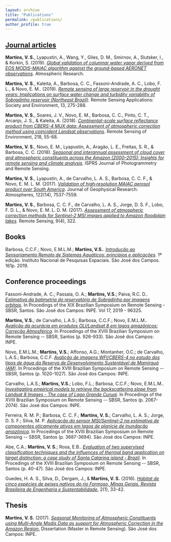```yaml
---
layout: archive
title: "Publications"
permalink: /publications/
author_profile: true
---
```


## [Journal articles](https://scholar.google.com/citations?user=CLZIhCwAAAAJ&hl=en&oi=sra)

**Martins, V. S.**, Lyapustin, A., Wang, Y., Giles, D. M., Smirnov, A., Slutsker, I., & Korkin, S. (2019). [*Global validation of columnar water vapor derived from EOS MODIS-MAIAC algorithm against the ground-based AERONET observations*](https://www.sciencedirect.com/science/article/pii/S0169809518315515). Atmospheric Research.

**Martins, V. S.**, Kaleita, A., Barbosa, C. C., Fassoni-Andrade, A. C., Lobo, F. L., & Novo, E. M.. (2019). [*Remote sensing of large reservoir in the drought years: Implications on surface water change and turbidity variability of Sobradinho reservoir (Northeast Brazil)*](https://www.sciencedirect.com/science/article/pii/S2352938518302647). Remote Sensing Applications: Society and Environment, 13, 275-288.

**Martins, V. S.**, Soares, J. V., Novo, E. M., Barbosa, C. C., Pinto, C. T., Arcanjo, J. S., & Kaleita, A. (2018). [*Continental-scale surface reflectance product from CBERS-4 MUX data: Assessment of atmospheric correction method using coincident Landsat observations*](https://www.sciencedirect.com/science/article/abs/pii/S0034425718304280). Remote Sensing of Environment, 218, 55-68.

**Martins, V. S.**, Novo, E. M., Lyapustin, A., Aragão, L. E., Freitas, S. R., & Barbosa, C. C. (2018). [*Seasonal and interannual assessment of cloud cover and atmospheric constituents across the Amazon (2000–2015): Insights for remote sensing and climate analysis*](https://www.sciencedirect.com/science/article/abs/pii/S0924271618301461). ISPRS Journal of Photogrammetry and Remote Sensing.

**Martins, V. S.**, Lyapustin, A., de Carvalho, L. A. S., Barbosa, C. C. F., & Novo, E. M. L. M. (2017). [*Validation of high‐resolution MAIAC aerosol product over South America*](https://doi.org/10.1002/2016JD026301). Journal of Geophysical Research: Atmospheres, 122(14), 7537-7559.

**Martins, V. S.**, Barbosa, C. C. F., de Carvalho, L. A. S., Jorge, D. S. F., Lobo, F. D. L., & Novo, E. M. L. D. M. (2017). [*Assessment of atmospheric correction methods for Sentinel-2 MSI images applied to Amazon floodplain lakes*](https://www.mdpi.com/2072-4292/9/4/322/html). Remote Sensing, 9(4), 322.

## Books
Barbosa, C.C.F.; Novo, E.M.L.M.; **Martins, V.S.**. [*Introdução ao Sensoriamento Remoto de Sistemas Aquáticos: princípios e aplicações*](http://www.dpi.inpe.br/labisa/livro/res/conteudo.pdf). 1ª edição. Instituto Nacional de Pesquisas Espaciais. São José dos Campos. 161p. 2019.


## Conference proceedings

Fassoni-Andrade, A. C.; Passaia, O. A.; **Martins, V.S.**; Paiva, R.C. D.. [*Estimativa da batimetria do reservatório de Sobradinho por imagens orbitais*](/files/SBSR2019_1.pdf). In Procedings of the XIX Brazilian Symposium on Remote Sensing - SBSR, Santos. São José dos Campos: INPE. Vol 17, 2019 - 96325.

**Martins, V.S.**; de Carvalho, L.A.S.; Barbosa, C.C.F.; Novo, E.M.L.M.. [*Avalição da acurácia em produtos OLI/Landsat 8 em lagos amazônicos: Correção Atmosférica*](http://marte2.sid.inpe.br/rep/sid.inpe.br/marte2/2017/10.23.19.26.37?metadatarepository=sid.inpe.br/marte2/2017/10.23.19.26.38&ibiurl.backgroundlanguage=pt-BR&ibiurl.requiredsite=marte2.sid.inpe.br+802&requiredmirror=dpi.inpe.br/marte2/2013/05.17.15.03.08&searchsite=bibdigital.sid.inpe.br:80&searchmirror=sid.inpe.br/bibdigital@80/2006/04.07.15.50.13). In Procedings of the XVIII Brazilian Symposium on Remote Sensing -- SBSR, Santos (p. 926-933). São José dos Campos: INPE.

Novo, E.M.L.M.; **Martins, V.S.**; Affonso, A.G.; Montanher, O.C.; de Carvalho, L.A.S.; Barbosa, C.C.F. [*Avalição de imagens WFI/CBERS-4 no estudo dos tipos de água da Reserva de Desenvolvimento Sustentável de Mamirauá (AM)*](http://marte2.sid.inpe.br/rep/sid.inpe.br/marte2/2017/10.23.19.28.32?metadatarepository=sid.inpe.br/marte2/2017/10.23.19.28.33&ibiurl.backgroundlanguage=pt-BR&ibiurl.requiredsite=marte2.sid.inpe.br+802&requiredmirror=dpi.inpe.br/marte2/2013/05.17.15.03.08&searchsite=bibdigital.sid.inpe.br:80&searchmirror=sid.inpe.br/bibdigital@80/2006/04.07.15.50.13). In Procedings of the XVIII Brazilian Symposium on Remote Sensing -- SBSR, Santos (p. 1020-1027). São José dos Campos: INPE.

Carvalho, L.A.S.; **Martins, V.S.**; Lobo, F.L.; Barbosa, C.C.F.; Novo, E.M.L.M.. [*Investigating empirical models to retrieve the backscattering slope from Landsat 8 Images - The case of Lago Grande Curuai*](http://marte2.sid.inpe.br/rep/sid.inpe.br/marte2/2017/10.27.12.33.22?metadatarepository=sid.inpe.br/marte2/2017/10.27.12.33.23&ibiurl.backgroundlanguage=pt-BR&ibiurl.requiredsite=marte2.sid.inpe.br+802&requiredmirror=dpi.inpe.br/marte2/2013/05.17.15.03.08&searchsite=bibdigital.sid.inpe.br:80&searchmirror=sid.inpe.br/bibdigital@80/2006/04.07.15.50.13). In Procedings of the XVIII Brazilian Symposium on Remote Sensing -- SBSR, Santos (p. 2067-2074). São José dos Campos: INPE.

Ferreira, R. M. P.; Barbosa, C. C. F.; **Martins, V. S.**; Carvalho, L. A. S.; Jorge, D. S. F.; Silva, M. P. [*Aplicação do sensor MSI/Sentinel-2 na estimativa de componentes oticamente ativos em lagos de planície de inundação amazônica*]( http://marte2.sid.inpe.br/rep/sid.inpe.br/marte2/2017/10.27.13.15.38). In Procedings of the XVIII Brazilian Symposium on Remote Sensing -- SBSR, Santos (p. 3687-3694). São José dos Campos: INPE.

Abe, C.A.; **Martins, V. S.**; Rosa, E.B.. [*Evaluation of two supervised classification techniques and the influences of thermal band application on target distinction: a case study of Santa Catarina island - Brazil*](http://marte2.sid.inpe.br/rep/sid.inpe.br/marte2/2017/10.23.16.51.18?metadatarepository=sid.inpe.br/marte2/2017/10.23.16.51.19&ibiurl.backgroundlanguage=pt-BR&ibiurl.requiredsite=marte2.sid.inpe.br+802&requiredmirror=dpi.inpe.br/marte2/2013/05.17.15.03.08&searchsite=bibdigital.sid.inpe.br:80&searchmirror=sid.inpe.br/bibdigital@80/2006/04.07.15.50.13). In Procedings of the XVIII Brazilian Symposium on Remote Sensing -- SBSR, Santos (p. 40-47). São José dos Campos: INPE.

Guedes, H. A. S., Silva, D., Dergam, J., & **Martins, V. S.** (2016). [*Habitat de cinco espécies de peixes nativos do rio Formoso, Minas Gerais. Revista Brasileira de Engenharia e Sustentabilidade*](https://periodicos.ufpel.edu.br/ojs2/index.php/RBES/article/view/8180), 2(1), 33-42.

## Thesis

**Martins, V. S.** (2017). [*Seasonal Monitoring of Atmospheric Constituents using Multi-Angle Modis Data as support for Atmospheric Correction in the Amazon Region.*](http://mtc-m21b.sid.inpe.br/col/sid.inpe.br/mtc-m21b/2017/06.10.13.55/doc/publicacao.pdf) Dissertation (Master in Remote Sensing). São José dos Campos: INPE.
